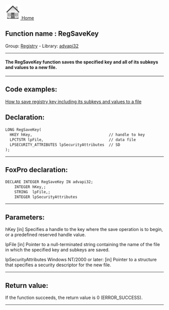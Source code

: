 [<img src="../../images/home.png"> Home ](https://github.com/VFPX/Win32API)  

## Function name : RegSaveKey
Group: [Registry](../../functions_group.md#Registry)  -  Library: [advapi32](../../../libraries.md#advapi32)  
***  


#### The RegSaveKey function saves the specified key and all of its subkeys and values to a new file.
***  


## Code examples:
[How to save registry key including its subkeys and values to a file](../../samples/sample_135.md)  

## Declaration:
```foxpro  
LONG RegSaveKey(
  HKEY hKey,                                  // handle to key
  LPCTSTR lpFile,                             // data file
  LPSECURITY_ATTRIBUTES lpSecurityAttributes  // SD
);  
```  
***  


## FoxPro declaration:
```foxpro  
DECLARE INTEGER RegSaveKey IN advapi32;
	INTEGER hKey,;
	STRING  lpFile,;
	INTEGER lpSecurityAttributes  
```  
***  


## Parameters:
hKey 
[in] Specifies a handle to the key where the save operation is to begin, or a predefined reserved handle value.

lpFile 
[in] Pointer to a null-terminated string containing the name of the file in which the specified key and subkeys are saved.

lpSecurityAttributes 
Windows NT/2000 or later: [in] Pointer to a structure that specifies a security descriptor for the new file.  
***  


## Return value:
If the function succeeds, the return value is 0 (ERROR_SUCCESS).  
***  

